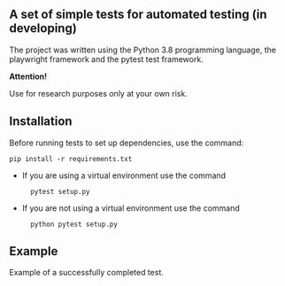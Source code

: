 <h2>A set of simple tests for automated testing (in developing)</h2>

The project was written using the Python 3.8 programming language, the playwright framework and the pytest test framework.

**Attention!**

Use for research purposes only at your own risk.

<h2>Installation</h2>

Before running tests to set up dependencies, use the command:

`pip install -r requirements.txt`

* If you are using a virtual environment use the command

        pytest setup.py

* If you are not using a virtual environment use the command 

        python pytest setup.py
<h2>Example</h2>

Example of a successfully completed test.
